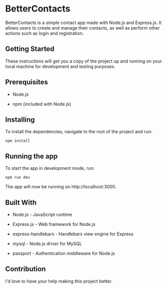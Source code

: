 # BetterContacts

BetterContacts is a simple contact app made with Node.js and Express.js. It allows users to create and manage their contacts, as well as perform other actions such as login and registration.

## Getting Started

These instructions will get you a copy of the project up and running on your local machine for development and testing purposes.

## Prerequisites

- Node.js

- npm (included with Node.js)

## Installing

To install the dependencies, navigate to the root of the project and run:

```
npm install
```

## Running the app

To start the app in development mode, run:

```
npm run dev
```

The app will now be running on http://localhost:3000.

## Built With

- Node.js - JavaScript runtime

- Express.js - Web framework for Node.js

- express-handlebars - Handlebars view engine for Express

- mysql - Node.js driver for MySQL

- passport - Authentication middleware for Node.js

## Contribution
I'd love to have your help making this project better.
